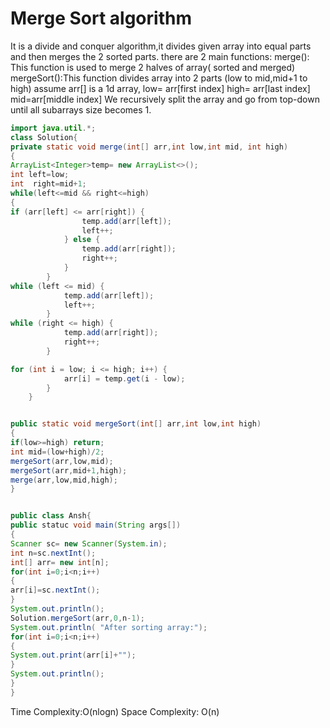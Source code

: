 # Merge Sort algorithm
It is a divide and conquer algorithm,it divides given array into equal parts and then merges the 2 sorted parts.
there are 2 main functions:
merge(): This function is used to merge 2 halves of array( sorted and merged)
mergeSort():This function divides array into 2 parts (low to mid,mid+1 to high)
assume arr[] is a 1d array,
low= arr[first index]
high= arr[last index]
mid=arr[middle index]
We recursively split the array and go from top-down until all subarrays size becomes 1.
```java
import java.util.*;
class Solution{
private static void merge(int[] arr,int low,int mid, int high)
{
ArrayList<Integer>temp= new ArrayList<>();
int left=low;
int  right=mid+1;
while(left<=mid && right<=high)
{
if (arr[left] <= arr[right]) {
                temp.add(arr[left]);
                left++;
            } else {
                temp.add(arr[right]);
                right++;
            }
        }
while (left <= mid) {
            temp.add(arr[left]);
            left++;
        }
while (right <= high) {
            temp.add(arr[right]);
            right++;
        }

for (int i = low; i <= high; i++) {
            arr[i] = temp.get(i - low);
        }
    }


public static void mergeSort(int[] arr,int low,int high)
{
if(low>=high) return;
int mid=(low+high)/2;
mergeSort(arr,low,mid);
mergeSort(arr,mid+1,high);
merge(arr,low,mid,high);
}


public class Ansh{
public statuc void main(String args[])
{
Scanner sc= new Scanner(System.in);
int n=sc.nextInt();
int[] arr= new int[n];
for(int i=0;i<n;i++)
{
arr[i]=sc.nextInt();
}
System.out.println();
Solution.mergeSort(arr,0,n-1);
System.out.println( "After sorting array:");
for(int i=0;i<n;i++)
{
System.out.print(arr[i]+"");
}
System.out.println();
}
}

```
Time Complexity:O(nlogn)
Space Complexity: O(n)




